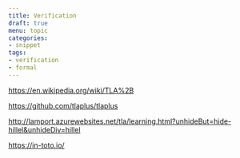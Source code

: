 ```yaml
---
title: Verification
draft: true
menu: topic
categories:
- snippet
tags:
- verification
- formal
---
```


https://en.wikipedia.org/wiki/TLA%2B

https://github.com/tlaplus/tlaplus

http://lamport.azurewebsites.net/tla/learning.html?unhideBut=hide-hillel&unhideDiv=hillel

https://in-toto.io/
